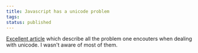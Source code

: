```yaml
---
title: Javascript has a unicode problem
tags: 
status: published
---
```


[Excellent article](http://mathiasbynens.be/notes/javascript-unicode) which describe all the problem one encouters when dealing with unicode. I wasn't aware of most of them.